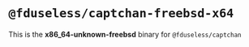 # `@fduseless/captchan-freebsd-x64`

This is the **x86_64-unknown-freebsd** binary for `@fduseless/captchan`
